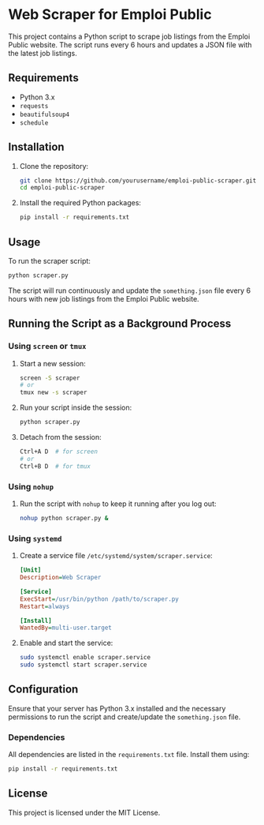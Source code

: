 # Web Scraper for Emploi Public

This project contains a Python script to scrape job listings from the Emploi Public website. The script runs every 6 hours and updates a JSON file with the latest job listings.

## Requirements

- Python 3.x
- `requests`
- `beautifulsoup4`
- `schedule`

## Installation

1. Clone the repository:
   ```sh
   git clone https://github.com/yourusername/emploi-public-scraper.git
   cd emploi-public-scraper
   ```

2. Install the required Python packages:
   ```sh
   pip install -r requirements.txt
   ```

## Usage

To run the scraper script:

```sh
python scraper.py
```

The script will run continuously and update the `something.json` file every 6 hours with new job listings from the Emploi Public website.

## Running the Script as a Background Process

### Using `screen` or `tmux`

1. Start a new session:
   ```sh
   screen -S scraper
   # or
   tmux new -s scraper
   ```

2. Run your script inside the session:
   ```sh
   python scraper.py
   ```

3. Detach from the session:
   ```sh
   Ctrl+A D  # for screen
   # or
   Ctrl+B D  # for tmux
   ```

### Using `nohup`

1. Run the script with `nohup` to keep it running after you log out:
   ```sh
   nohup python scraper.py &
   ```

### Using `systemd`

1. Create a service file `/etc/systemd/system/scraper.service`:
   ```ini
   [Unit]
   Description=Web Scraper

   [Service]
   ExecStart=/usr/bin/python /path/to/scraper.py
   Restart=always

   [Install]
   WantedBy=multi-user.target
   ```

2. Enable and start the service:
   ```sh
   sudo systemctl enable scraper.service
   sudo systemctl start scraper.service
   ```

## Configuration

Ensure that your server has Python 3.x installed and the necessary permissions to run the script and create/update the `something.json` file.

### Dependencies

All dependencies are listed in the `requirements.txt` file. Install them using:
```sh
pip install -r requirements.txt
```

## License

This project is licensed under the MIT License.




